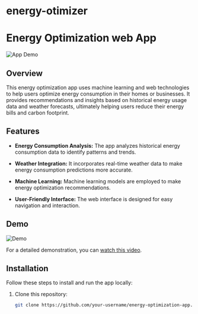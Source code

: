 # energy-otimizer

# Energy Optimization  web App

![App Demo](demo.gif)

## Overview

This energy optimization app uses machine learning and web technologies to help users optimize energy consumption in their homes or businesses. It provides recommendations and insights based on historical energy usage data and weather forecasts, ultimately helping users reduce their energy bills and carbon footprint.

## Features

- **Energy Consumption Analysis:** The app analyzes historical energy consumption data to identify patterns and trends.

- **Weather Integration:** It incorporates real-time weather data to make energy consumption predictions more accurate.

- **Machine Learning:** Machine learning models are employed to make energy optimization recommendations.

- **User-Friendly Interface:** The web interface is designed for easy navigation and interaction.

## Demo

![Demo](demo.gif)

For a detailed demonstration, you can [watch this video](demo_video.mp4).

## Installation

Follow these steps to install and run the app locally:

1. Clone this repository:

   ```bash
   git clone https://github.com/your-username/energy-optimization-app.git

